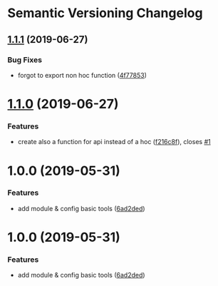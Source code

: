 # Semantic Versioning Changelog

## [1.1.1](https://github.com/elissaioskon/promise-minimum-time/compare/v1.1.0...v1.1.1) (2019-06-27)


### Bug Fixes

* forgot to export non hoc function ([4f77853](https://github.com/elissaioskon/promise-minimum-time/commit/4f77853))

# [1.1.0](https://github.com/elissaioskon/promise-minimum-time/compare/v1.0.0...v1.1.0) (2019-06-27)


### Features

* create also a function for api instead of a hoc ([f216c8f](https://github.com/elissaioskon/promise-minimum-time/commit/f216c8f)), closes [#1](https://github.com/elissaioskon/promise-minimum-time/issues/1)

# 1.0.0 (2019-05-31)


### Features

* add module & config basic tools ([6ad2ded](https://github.com/elissaioskon/promise-minimum-time/commit/6ad2ded))

# 1.0.0 (2019-05-31)


### Features

* add module & config basic tools ([6ad2ded](https://github.com/elissaioskon/promise-minimum-time/commit/6ad2ded))
